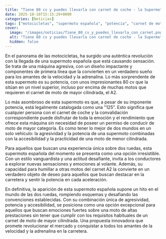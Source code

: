 ```yaml
---
title: "Tiene 80 cv y puedes llevarla con carnet de coche - la Supermoto española del momento"
date: 2025-10-16T15:15:29+0000
categories: [Noticias]
tags: ["motocicletas", "supermoto española", "potencia", "carnet de moto", "velocidad", "adrenalina", "cilindrada."]
cover:
  image: "/images/noticias/Tiene_80_cv_y_puedes_llevarla_con_carnet.png"
  alt: "Tiene 80 cv y puedes llevarla con carnet de coche - la Supermoto española del momento"
  hidden: false
---
```


En el panorama de las motocicletas, ha surgido una auténtica revolución con la llegada de una supermoto española que está causando sensación. Se trata de una máquina agresiva, con un diseño impactante y componentes de primera línea que la convierten en un verdadero sueño para los amantes de la velocidad y la adrenalina. Lo más sorprendente de esta supermoto es su potencia, con unos impresionantes 80 cv que la sitúan en un nivel superior, incluso por encima de muchas motos que requieren el carnet de moto de mayor cilindrada, el A2.

Lo más asombroso de esta supermoto es que, a pesar de su imponente potencia, está legalmente catalogada como una "125". Esto significa que cualquier persona con el carnet de coche y la convalidación correspondiente puede disfrutar de toda la emoción y el rendimiento que ofrece esta máquina sin necesidad de poseer un permiso de conducir de moto de mayor categoría. Es como tener lo mejor de dos mundos en un solo vehículo: la agresividad y la potencia de una supermoto combinadas con la accesibilidad y la practicidad de una moto de menor cilindrada.

Para aquellos que buscan una experiencia única sobre dos ruedas, esta supermoto española del momento se presenta como una opción irresistible. Con un estilo vanguardista y una actitud desafiante, invita a los conductores a explorar nuevas sensaciones y emociones al volante. Además, su capacidad para humillar a otras motos del carnet A2 la convierte en un verdadero objeto de deseo para aquellos que buscan destacar en la carretera y sentir la potencia en cada aceleración.

En definitiva, la aparición de esta supermoto española supone un hito en el mundo de las dos ruedas, rompiendo esquemas y desafiando las convenciones establecidas. Con su combinación única de agresividad, potencia y accesibilidad, se posiciona como una opción excepcional para aquellos que buscan emociones fuertes sobre una moto de altas prestaciones sin tener que cumplir con los requisitos habituales de un carnet de moto de mayor cilindrada. Una propuesta innovadora que promete revolucionar el mercado y conquistar a todos los amantes de la velocidad y la adrenalina en la carretera.
